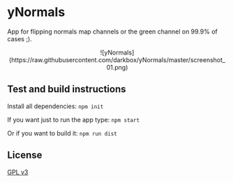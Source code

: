 # yNormals
App for flipping normals map channels or the green channel on 99.9% of cases ;).

<div style="text-align:center" markdown="1">
![yNormals](https://raw.githubusercontent.com/darkbox/yNormals/master/screenshot_01.png)
</div>

## Test and build instructions
Install all dependencies:
`npm init`

If you want just to run the app type:
`npm start`

Or if you want to build it:
`npm run dist`

License
----

[GPL v3](https://raw.githubusercontent.com/darkbox/yNormals/master/LICENSE)


